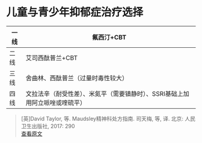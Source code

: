# 儿童与青少年抑郁症治疗选择


|一线	|氟西汀+CBT |
|---|---|
|二线	|艾司西酞普兰+CBT |
|三线	|舍曲林、西酞普兰（过量时毒性较大）|
|四线	|文拉法辛（耐受性差）、米氮平（需要镇静时）、SSRI基础上加用阿立哌唑或喹硫平）|

> [英]David Taylor, 等. Maudsley精神科处方指南. 司天梅, 等, 译. 北京: 人民卫生出版社, 2017: 290  
> [查看原文](https://www.shsmu.top/?p=15676)
